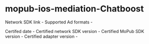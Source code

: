 # mopub-ios-mediation-Chatboost

Network SDK link -
Supported Ad formats -

Certifed date -
Certified network SDK version -
Certified MoPub SDK version -
Certified adapter version -

